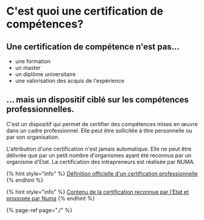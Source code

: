 # C'est quoi une certification de compétences?

## Une certification de compétence n'est pas...

* une formation
* un master
* un diplôme universitaire
* une valorisation des acquis de l'expérience

## ... mais un dispositif ciblé sur les compétences professionnelles.

C'est un dispositif qui permet de certifier des compétences mises en œuvre dans un cadre professionnel. Elle peut être sollicitée à titre personnelle ou par son organisation. 

L'attribution d'une certification n'est jamais automatique. Elle ne peut être délivrée que par un petit nombre d'organismes ayant été reconnus par un organisme d'Etat. La certification des intrapreneurs est réalisée par NUMA.

{% hint style="info" %}
[Définition officielle d'un certification professionnelle](https://www.francecompetences.fr/certification-professionnelle/)
{% endhint %}

{% hint style="info" %}
[Contenu de la certification reconnue par l'Etat et proposée par Numa](https://www.francecompetences.fr/recherche/rs/3536/)
{% endhint %}

{% page-ref page="./" %}



